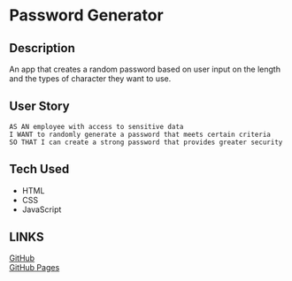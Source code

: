 # Password Generator

## Description 
An app that creates a random password based on user input on the length and the types of character they want to use. 

## User Story
```
AS AN employee with access to sensitive data
I WANT to randomly generate a password that meets certain criteria
SO THAT I can create a strong password that provides greater security
```

## Tech Used
* HTML 
* CSS
* JavaScript

## LINKS 
[GitHub](https://github.com/bluemagic6/randomizer)  
[GitHub Pages](https://bluemagic6.github.io/randomizer/)

